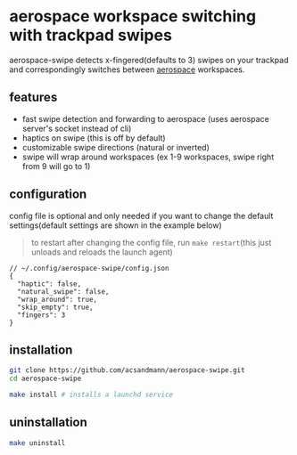# aerospace workspace switching with trackpad swipes

aerospace-swipe detects x-fingered(defaults to 3) swipes on your trackpad and correspondingly switches between [aerospace](https://github.com/nikitabobko/AeroSpace) workspaces.

## features
- fast swipe detection and forwarding to aerospace (uses aerospace server's socket instead of cli)
- haptics on swipe (this is off by default)
- customizable swipe directions (natural or inverted)
- swipe will wrap around workspaces (ex 1-9 workspaces, swipe right from 9 will go to 1)

## configuration
config file is optional and only needed if you want to change the default settings(default settings are shown in the example below)

> to restart after changing the config file, run `make restart`(this just unloads and reloads the launch agent)

```jsonc
// ~/.config/aerospace-swipe/config.json
{
  "haptic": false,
  "natural_swipe": false,
  "wrap_around": true,
  "skip_empty": true,
  "fingers": 3
}
```

## installation

   ```bash
   git clone https://github.com/acsandmann/aerospace-swipe.git
   cd aerospace-swipe

   make install # installs a launchd service
   ```
## uninstallation

   ```bash
   make uninstall
   ```
